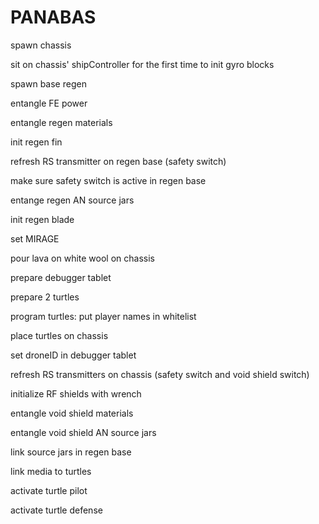 # PANABAS

spawn chassis

sit on chassis' shipController for the first time to init gyro blocks

spawn base regen

entangle FE power

entangle regen materials

init regen fin

refresh RS transmitter on regen base (safety switch)

make sure safety switch is active in regen base

entange regen AN source jars

init regen blade

set MIRAGE

pour lava on white wool on chassis

prepare debugger tablet

prepare 2 turtles

program turtles: put player names in whitelist

place turtles on chassis

set droneID in debugger tablet

refresh RS transmitters on chassis (safety switch and void shield switch)

initialize RF shields with wrench

entangle void shield materials

entangle void shield AN source jars

link source jars in regen base

link media to turtles

activate turtle pilot

activate turtle defense






